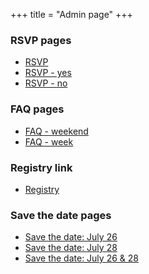 +++
title = "Admin page"
+++

### RSVP pages

- [RSVP](/rsvp/)
- [RSVP - yes](/rsvp-yes)
- [RSVP - no](/rsvp-no)

### FAQ pages

- [FAQ - weekend](/faq/the-weekend)
- [FAQ - week](/faq/the-week)

### Registry link

- [Registry](/list/)

### Save the date pages

- [Save the date: July 26](/save-the-date/july-26-2018)
- [Save the date: July 28](/save-the-date/july-28-2018)
- [Save the date: July 26 & 28](/save-the-date/july-26-28-2018)
